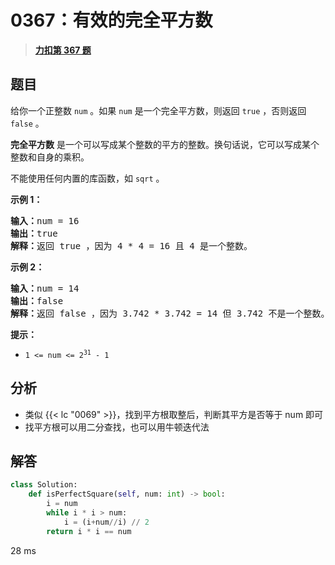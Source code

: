 # 0367：有效的完全平方数


> <u>**[力扣第 367 题](https://leetcode.cn/problems/valid-perfect-square/)**</u>

## 题目

<p>给你一个正整数 <code>num</code> 。如果 <code>num</code> 是一个完全平方数，则返回 <code>true</code> ，否则返回 <code>false</code> 。</p>

<p><strong>完全平方数</strong> 是一个可以写成某个整数的平方的整数。换句话说，它可以写成某个整数和自身的乘积。</p>

<p>不能使用任何内置的库函数，如  <code>sqrt</code> 。</p>



<p><strong class="example">示例 1：</strong></p>

<pre>
<strong>输入：</strong>num = 16
<strong>输出：</strong>true
<strong>解释：</strong>返回 true ，因为 4 * 4 = 16 且 4 是一个整数。
</pre>

<p><strong class="example">示例 2：</strong></p>

<pre>
<strong>输入：</strong>num = 14
<strong>输出：</strong>false
<strong>解释：</strong>返回 false ，因为 3.742 * 3.742 = 14 但 3.742 不是一个整数。
</pre>



<p><strong>提示：</strong></p>

<ul>
<li><code>1 &lt;= num &lt;= 2<sup>31</sup> - 1</code></li>
</ul>


## 分析

- 类似 {{< lc "0069" >}}，找到平方根取整后，判断其平方是否等于 num 即可
- 找平方根可以用二分查找，也可以用牛顿迭代法

## 解答

```python
class Solution:
    def isPerfectSquare(self, num: int) -> bool:
        i = num
        while i * i > num:
            i = (i+num//i) // 2
        return i * i == num
```
28 ms

